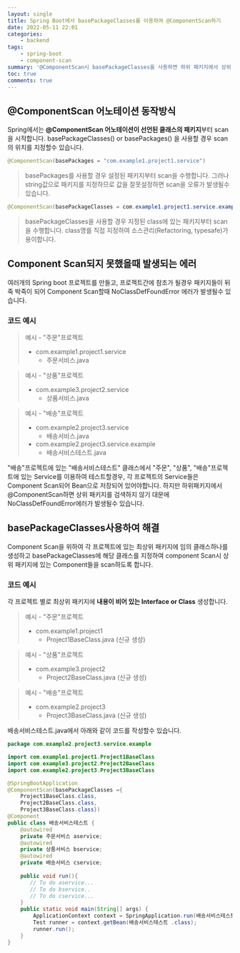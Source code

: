 ```yaml
---
layout: single
title: Spring Boot에서 basePackageClasses를 이용하여 @ComponentScan하기
date: 2022-05-11 22:01
categories: 
    - backend
tags: 
    - spring-boot
    - component-scan
summary: '@ComponentScan시 basePackageClasses을 사용하면 하위 패키지에서 상위 패키지에 있는 @Component들을 읽을수 있습니다.'
toc: true
comments: true
---
```


@ComponentScan 어노테이션 동작방식
-

Spring에서는 **@ComponentScan 어노테이션이 선언된 클래스의 패키지**부터 scan을 시작합니다. basePackageClasses() or basePackages() 을 사용할 경우 scan의 위치를 지정할수 있습니다. 

```java
@ComponentScan(basePackages = "com.example1.project1.service") 
```
> basePackages를 사용할 경우 설정된 패키지부터 scan을 수행합니다. 그러나 string값으로 패키지를 지정하므로 값을 잘못설정하면 scan을 오류가 발생될수 있습니다. 

```java
@ComponentScan(basePackageClasses = com.example1.project1.service.exampleTest.class) 
``` 

> basePackageClasses을 사용할 경우 지정된 class에 있는 패키지부터 scan을 수행합니다. class명를 직접 지정하여 소스관리(Refactoring, typesafe)가 용이합니다. 


Component Scan되지 못했을때 발생되는 에러
-

여러개의 Spring boot 프로젝트를 만들고, 
프로젝트간에 참조가 될경우 패키지들이 뒤죽 박죽이 되어 Component Scan할때 NoClassDefFoundError 에러가 발생될수 있습니다.

### 코드 예시

> 예시 - "주문"프로젝트   
> - com.example1.project1.service  
>   - 주문서비스.java  

> 예시 - "상품"프로젝트  
> - com.example3.project2.service  
>   - 상품서비스.java  

> 예시 - "배송"프로젝트  
> - com.example2.project3.service  
>   - 배송서비스.java  
> - com.example2.project3.service.example  
>   - 배송서비스테스트.java   

"배송"프로젝트에 있는 "배송서비스테스트" 클래스에서 "주문", "상품", "배송"프로젝트에 있는 Service를 이용하여 테스트할경우, 각 프로젝트의 Service들은 Component Scan되어 Bean으로 저장되어 있어야합니다. 하지만 하위패키지에서 @ComponentScan하면 상위 패키지를 검색하지 않기 대문에 NoClassDefFoundError에러가 발생될수 있습니다. 


basePackageClasses사용하여 해결
--

Component Scan을 위하여 각 프로젝트에 있는 최상위 패키지에 임의 클래스하나를 생성하고 basePackageClasses에 해당 클래스를 지정하여 component Scan시 상위 패키지에 있는 Component들을 scan하도록 합니다.

### 코드 예시
각 프로젝트 별로 최상위 패키지에 **내용이 비어 있는 Interface or Class** 생성합니다. 

> 예시 - "주문"프로젝트 
> - com.example1.project1
>   - Project1BaseClass.java (신규 생성)

> 예시 - "상품"프로젝트
> - com.example3.project2
>   - Project2BaseClass.java (신규 생성)

> 예시 - "배송"프로젝트
> - com.example2.project3
>   - Project3BaseClass.java (신규 생성)

배송서비스테스트.java에서 아래와 같이 코드를 작성할수 있습니다.

```java
package com.example2.project3.service.example

import com.example1.project1.Project1BaseClass
import com.example3.project2.Project2BaseClass
import com.example2.project3.Project3BaseClass

@SpringBootApplication 
@ComponentScan(basePackageClasses ={
    Project1BaseClass.class,
    Project2BaseClass.class,
    Project3BaseClass.class})
@Component 
public class 배송서비스테스트 {
    @autowired
    private 주문서비스 aservice;
    @autowired
    private 상품서비스 bservice;
    @autowired
    private 배송서비스 cservice;
    
    public void run(){
       // To do aservice...
       // To do bservice..
       // To do cservice...
    }
    public static void main(String[] args) {
		ApplicationContext context = SpringApplication.run(배송서비스테스트.class, args);
		Test runner = context.getBean(배송서비스테스트 .class);
		runner.run();
	}
}
```

